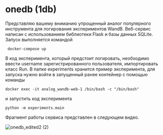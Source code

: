 # onedb (1db)
 Представляю вашему вниманию упрощенный аналог популярного инструмента для логирования экспериментов WandB. Веб-сервис написан с использованием библиотеки Flask и базы данных SQLite.  
 Запуск выполняется командой
 ```
  docker-compose up
 ```
В код эксперимента, который предстоит логировать, необходимо ввести username зарегистрированного пользователя, импортировать класс Run.
В папке experiments хранится пример эксперимента, для запуска нужно войти в запущенный ранее контейнер с помощью команды
```
docker exec -it analog_wandb-web-1 /bin/bash -c "/bin/bash"
```
и запустить код эксперимента
```
python -m experiments.main
```
Фрагмент работы сервиса представлен в следующем видео.

![onedb_edited2 (2)](https://github.com/OlgaMatykina/analog_wandb/assets/89583270/49c9a7b8-be0f-4ecc-8e41-3ef7da2c1aeb)


